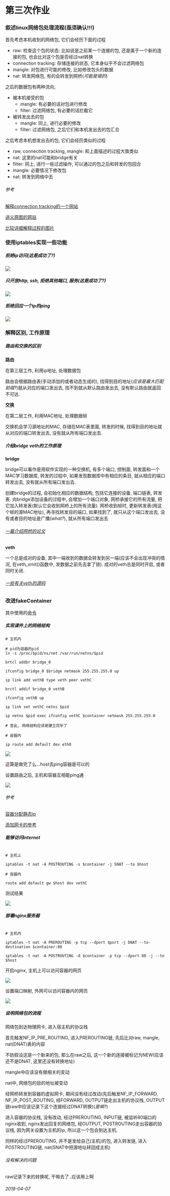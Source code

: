 # 第三次作业

### 叙述linux网络包处理流程(__亟须确认!!!__)

首先考虑本机收到的网络包, 它们会经历下面的过程

 - raw: 检查这个包的状态: 比如说是之前某一个连接的包, 还是属于一个新的连接的包, 也会比对这个包是否经过nat转换
 - connection tracking: 存储连接的状态, 它本身似乎不会过滤网络包
 - mangle: 对包进行可能的修改, 比如修改包头的数据
 - nat: 转发网络包, 有的会转发到网桥(_可能是错的_)

之后的数据包有两种流向,

 - 被本机接受的包
    - mangle: 有必要的话对包进行修改
    - filter: 过滤网络包, 有必要的话拦截它
 - 被转发出去的包
    - mangle: 同上, 进行必要的修改
    - filter: 过滤网络包, 之后它们和本机发出去的包汇合

之后考虑本机想发出去的包, 它们会经历类似的过程

 - raw, connection tracking, mangle: 和上面描述的过程大致类似
 - nat: 这里的nat可能和bridge有关
 - filter: 同上, 进行一些过滤操作, 可以通过的包之后和转发的包回合
 - mangle: 必要情况下修改包
 - nat: 转发到网络中去


###### 参考

 [解释connection tracking的一个网站](http://wiki.netfilter.org/pablo/docs/login.pdf)

 [讲义原图的网站](https://www.booleanworld.com/depth-guide-iptables-linux-firewall/)

 [比较详细解释过程的图片](https://mikrotik.com/testdocs/ros/2.9/img/packet_flow31.jpg)


### 使用iptables实现一些功能

##### 拒绝ip访问(_这是成功了?_)

![](./pic/iptable_reject_ip.png)

##### 只开放http, ssh, 拒绝其他端口, 服务(_这是成功了?_)

![](./pic/iptable_reject_but_ssh_http.png)

##### 拒绝回应一个ip的ping

![](./pic/iptable_reject_ping.png)


### 解释区别, 工作原理

##### 路由和交换的区别

__路由__

在第三层工作, 利用ip地址, 处理数据包

路由会根据路由表(手动添加的或者动态生成的), 找得到目的地址(_应该是最大匹配前缀?_)就从对应的端口发出去, 找不到就从默认路由发出去, 没有默认路由就返回不可达.

__交换__

在第二层工作, 利用MAC地址, 处理数据帧

交换机会学习源地址的MAC, 存储在MAC表里面, 转发的时候, 找得到目的地址就从对应的端口转发出去, 没有就从所有端口发出去.

##### 介绍bridge veth的工作原理

__bridge__

bridge可以看作是用软件实现的一种交换机, 有多个端口, 控制面, 转发面和一个MAC学习数据库, 转发的过程中, 如果发现数据库中有相应的条目, 就从相应的端口转发出去, 没有就从所有端口发出去.

创建bridge的过程, 会初始化相应的数据结构, 包括它连接的设备, 端口链表, 转发表. 向bridge添加设备的过程中, 会增加一个端口对象, 网桥承接它的所有流量, 把它加入转发表(默认它会收到网桥上的所有流量). 网桥收到帧时, 更新转发表(用这个帧的源MAC地址), 再寻找转发目的端口, 如果找到了, 就只从这个端口发出去, 没有或者目的地址是广播(_what?_), 就从所有端口发出去

###### [一篇介绍网桥的论文](https://wiki.aalto.fi/download/attachments/70789083/linux_bridging_final.pdf)

__veth__

一个总是成对的设备, 其中一端收到的数据会转发到另一端(应该不会出现冲突的情况, 在veth_xmit()函数中, 发数据之前先去拿了锁). 成对的veth总是同时开启, 或者同时关闭.

###### [一些有关veth的源码](https://github.com/torvalds/linux/blob/master/drivers/net/veth.c)

### 改进fakeContainer

其中使用的[命令](./src/script.sh)

##### 实现课件上的网络结构

```shell
# 主机内

# pid为容器的pid
ln -s /proc/$pid/ns/net /var/run/netns/$pid

brtcl addbr bridge_0

ifconfig bridge_0 $bridge netmask 255.255.255.0 up

ip link add vethB type veth peer vethC

brctl addif bridge_0 vethB

ifconfig vethB up

ip link set vethC netns $pid

ip netns $pid exec ifconfig vethC $container netmask 255.255.255.0

# 至此, 网络结构应该是建立完毕了

# 容器内

ip route add default dev eth0

```

![](./pic/network_config.png)

这算是做完了么...host去ping容器是可以的

设置路由之后, 主机和容器互相能ping通

![](./pic/network_ping_test.png)


###### 参考

[容器分配静态ip](https://www.cnblogs.com/mosmith/p/5372326.html)

[添加网卡的参考](https://cloud.tencent.com/developer/article/1044329)

##### 能够访问internet

```shell

# 主机上

iptables -t nat -A POSTROUTING -s $container -j SNAT --to $host

# 容器内

route add default gw $host dev vethC
```

测试结果

![](./pic/network_ping_public_test.png)

##### 部署nginx服务器

```shell

# 主机内

iptables -t nat -A PREROUTING -p tcp --dport $port -j DNAT --to-destination $container:80

iptables -t nat -A POSTROUTING -d $container -p tcp --dport 80 -j --to $host
```

开启nginx, 主机上可以访问容器的网页

![](./pic/network_local_test.png)

设置端口映射, 外网可以访问容器内的网页

![](./pic/network_public_test.png)

##### 说明网络包的流程

网络包到达物理网卡, 进入宿主机的协议栈

首先触发NF_IP_PRE_ROUTING, 进入PREROUTING链, 先后比对raw, mangle, nat(DNAT)表的内容

不妨假设这是一个新来的包, 那么在raw之后, 这一个新的连接被标记为NEW(应该还不是DNAT, 这里还没有转换地址)

mangle中应该没有做相关的变动

nat中, 网络包的目的地址被变动

经网桥转发到容器的虚拟网卡, 期间没有经过改动(先后触发NF_IP_FORWARD, NF_IP_POST_ROUTING, 经FORWARD, OUTPUT链走出主机的协议栈, OUTPUT链raw中应该记录下这个连接经过DNAT转换)(_是嘛?_)

进入容器的协议栈, 没有改动, 经过PREROUTING, INPUT链, 被监听80端口的nginx收到, nginx发出回复的网络包, 经OUTPUT, POSTROUTING走出容器的协议栈, 因为网关设置为主机的ip, 所以这一个包会到达主机.

同样的经过PREROUTING, 并不是发给自己(主机)的包, 进入转发链, 进入POSTROUTING链, nat(SNAT中把源地址转回成主机)

###### 没有解决的问题

raw记录下来的转换呢, 干嘛去了..应该用上啊

###### 2018-04-07
